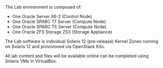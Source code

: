 The Lab environment is composed of:
* One Oracle Server X6-2 (Control Node)
* One Oracle SPARC T7 Server (Compute Node)
* One Oracle SPARC T5 Server (Compute Node)
* One Oracle ZFS Storage ZS3 (Storage Appliance)

The Lab software is individual Solaris 12 (pre-release) Kernel Zones running on Solaris 12 and provisioned via OpenStack Kilo.

All lab content and files will be available online can be completed using Solaris VMs in VirtualBox.
